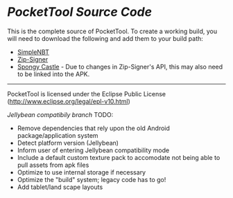 *PocketTool Source Code*
=============================

This is the complete source of PocketTool.
To create a working build, you will need to download the following and add them to your build path:
 * [SimpleNBT](https://github.com/SpoutDev/SimpleNBT)
 * [Zip-Signer](http://code.google.com/p/zip-signer/)
 * [Spongy Castle](http://rtyley.github.com/spongycastle/) - Due to changes in Zip-Signer's API, this may also need to be linked into the APK.
 
 
-----------------------------
 
PocketTool is licensed under the Eclipse Public License (http://www.eclipse.org/legal/epl-v10.html)
 


 *Jellybean compatibily branch*
 TODO:
 * Remove dependencies that rely upon the old Android package/application system
 * Detect platform version (Jellybean)
 * Inform user of entering Jellybean compatibility mode
 * Include a default custom texture pack to accomodate not being able to pull assets from apk files
 * Optimize to use internal storage if necessary
 * Optimize the "build" system; legacy code has to go!
 * Add tablet/land scape layouts

 
